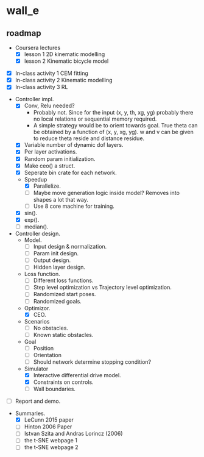 # wall\_e

## roadmap
- Coursera lectures
    - [x] lesson 1 2D kinematic modelling
    - [x] lesson 2 Kinematic bicycle model
- [x] In-class activity 1 CEM fitting
- [x] In-class activity 2 Kinematic modelling
- [x] In-class activity 3 RL
- Controller impl.
    - [x] Conv, Relu needed?
        - Probably not. Since for the input (x, y, th, xg, yg) probably there no local relations or sequential memory required.
        - A simple strategy would be to orient towards goal. True theta can be obtained by a function of (x, y, xg, yg). w and v can be given to reduce theta reside and distance residue.
    - [x] Variable number of dynamic dof layers.
    - [x] Per layer activations.
    - [x] Random param initialization.
    - [x] Make ceo() a struct.
    - [x] Seperate bin crate for each network.
    - Speedup
        - [x] Parallelize.
        - [ ] Maybe move generation logic inside model? Removes into shapes a lot that way.
        - [ ] Use 8 core machine for training.
    - [x] sin().
    - [x] exp().
    - [ ] median().
- Controller design.
    - Model.
        - [ ] Input design & normalization.
        - [ ] Param init design.
        - [ ] Output design.
        - [ ] Hidden layer design.
    - Loss function.
        - [ ] Different loss functions.
        - [ ] Step level optimization vs Trajectory level optimization.
        - [ ] Randomized start poses.
        - [ ] Randomized goals.
    - Optimizor.
        - [x] CEO.
    - Scenarios
        - [ ] No obstacles.
        - [ ] Known static obstacles.
    - Goal
        - [ ] Position
        - [ ] Orientation
        - [ ] Should network determine stopping condition?
    - Simulator
        - [x] Interactive differential drive model.
        - [x] Constraints on controls.
        - [ ] Wall boundaries.
- [ ] Report and demo.
- Summaries.
    - [x] LeCunn 2015 paper
    - [ ] Hinton 2006 Paper
    - [ ] Istvan Szita and Andras Lorincz (2006)
    - [ ] the t-SNE webpage 1
    - [ ] the t-SNE webpage 2
